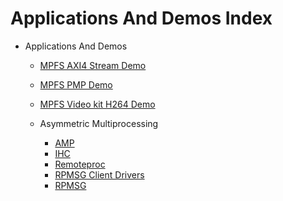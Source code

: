 # Applications And Demos Index

- Applications And Demos
  - [MPFS AXI4 Stream Demo](./mpfs-axi4-stream-demo.md)
  - [MPFS PMP Demo](./mpfs-pmp-demo.md)
  - [MPFS Video kit H264 Demo](./mpfs-video-kit-h264-demo.md)

  - Asymmetric Multiprocessing
    - [AMP](./asymmetric-multiprocessing/amp.md)
    - [IHC](./asymmetric-multiprocessing/ihc.md)
    - [Remoteproc](./asymmetric-multiprocessing/remoteproc.md)
    - [RPMSG Client Drivers](./asymmetric-multiprocessing/rpmsg-client-drivers.md)
    - [RPMSG](./asymmetric-multiprocessing/rpmsg.md)
